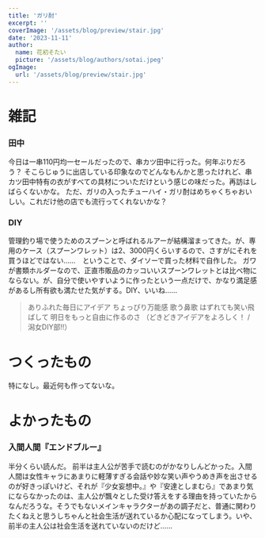 ```yaml
---
title: 'ガリ酎'
excerpt: ''
coverImage: '/assets/blog/preview/stair.jpg'
date: '2023-11-11'
author:
  name: 花初そたい
  picture: '/assets/blog/authors/sotai.jpeg'
ogImage:
  url: '/assets/blog/preview/stair.jpg'
---
```

# 雑記
### 田中
今日は一串110円均一セールだったので、串カツ田中に行った。何年ぶりだろう？
そこらじゅうに出店している印象なのでどんなもんかと思ったけれど、串カツ田中特有の衣がすべての具材についただけという感じの味だった。再訪はしばらくないかな。
ただ、ガリの入ったチューハイ・ガリ酎はめちゃくちゃおいしい。これだけ他の店でも流行ってくれないかな？

### DIY
管理釣り場で使うためのスプーンと呼ばれるルアーが結構溜まってきた。が、専用のケース（スプーンワレット）は2、3000円くらいするので、さすがにそれを買うほどではない……　ということで、ダイソーで買った材料で自作した。
ガワが書類ホルダーなので、正直市販品のカッコいいスプーンワレットとは比べ物にならない。が、自分で使いやすいように作ったという一点だけで、かなり満足感があるし所有欲も満たせた気がする。DIY、いいね……
> ありふれた毎日にアイデア
ちょっぴり万能感
歌う鼻歌
はずれても笑い飛ばして
明日をもっと自由に作るのさ
（どきどきアイデアをよろしく！ / 潟女DIY部!!）

# つくったもの
特になし。最近何も作ってないな。

# よかったもの
### 入間人間『エンドブルー』
半分くらい読んだ。
前半は主人公が苦手で読むのがかなりしんどかった。入間人間は女性キャラにあまりに軽薄すぎる会話や妙な笑い声やうめき声を出させるのが好きっぽいけど、それが『少女妄想中。』や『安達としまむら』であまり気にならなかったのは、主人公が飄々とした受け答えをする理由を持っていたからなんだろうな。そうでもないメインキャラクターがあの調子だと、普通に関わりたくねえと思うしちゃんと社会生活が送れているか心配になってしまう。いや、前半の主人公は社会生活を送れていないのだけど……